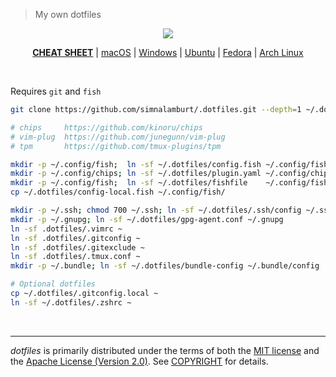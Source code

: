 > My own dotfiles

<p align=center>
  <a href="https://github.com/simnalamburt">
    <img src="https://raw.githubusercontent.com/simnalamburt/.dotfiles/resources/logo.png">
  </a>
</p>

<p align=center>
  <b><a href="docs/cheatsheet.md">CHEAT SHEET</a></b> |
  <a href="docs/macos.md">macOS</a> |
  <a href="docs/windows.md">Windows</a> |
  <a href="docs/ubuntu.md">Ubuntu</a> |
  <a href="docs/fedora.md">Fedora</a> |
  <a href="docs/arch.md">Arch Linux</a>
</p>

<br>

Requires `git` and `fish`

```bash
git clone https://github.com/simnalamburt/.dotfiles.git --depth=1 ~/.dotfiles

# chips     https://github.com/kinoru/chips
# vim-plug  https://github.com/junegunn/vim-plug
# tpm       https://github.com/tmux-plugins/tpm

mkdir -p ~/.config/fish;  ln -sf ~/.dotfiles/config.fish ~/.config/fish/
mkdir -p ~/.config/chips; ln -sf ~/.dotfiles/plugin.yaml ~/.config/chips/
mkdir -p ~/.config/fish;  ln -sf ~/.dotfiles/fishfile    ~/.config/fish/
cp ~/.dotfiles/config-local.fish ~/.config/fish/

mkdir -p ~/.ssh; chmod 700 ~/.ssh; ln -sf ~/.dotfiles/.ssh/config ~/.ssh
mkdir -p ~/.gnupg; ln -sf ~/.dotfiles/gpg-agent.conf ~/.gnupg
ln -sf .dotfiles/.vimrc ~
ln -sf .dotfiles/.gitconfig ~
ln -sf .dotfiles/.gitexclude ~
ln -sf .dotfiles/.tmux.conf ~
mkdir -p ~/.bundle; ln -sf ~/.dotfiles/bundle-config ~/.bundle/config

# Optional dotfiles
cp ~/.dotfiles/.gitconfig.local ~
ln -sf ~/.dotfiles/.zshrc ~
```
<br>

--------
*dotfiles* is primarily distributed under the terms of both the [MIT license]
and the [Apache License (Version 2.0)]. See [COPYRIGHT] for details.

[MIT license]: LICENSE-MIT
[Apache License (Version 2.0)]: LICENSE-APACHE
[COPYRIGHT]: COPYRIGHT
